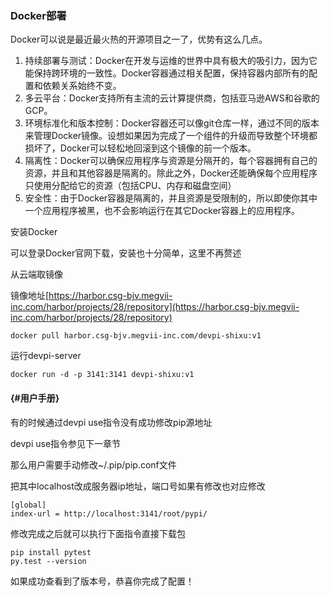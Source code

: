 ### Docker部署

Docker可以说是最近最火热的开源项目之一了，优势有这么几点。

1. 持续部署与测试：Docker在开发与运维的世界中具有极大的吸引力，因为它能保持跨环境的一致性。Docker容器通过相关配置，保持容器内部所有的配置和依赖关系始终不变。
2. 多云平台：Docker支持所有主流的云计算提供商，包括亚马逊AWS和谷歌的GCP。
3. 环境标准化和版本控制：Docker容器还可以像git仓库一样，通过不同的版本来管理Docker镜像。设想如果因为完成了一个组件的升级而导致整个环境都损坏了，Docker可以轻松地回滚到这个镜像的前一个版本。
4. 隔离性：Docker可以确保应用程序与资源是分隔开的，每个容器拥有自己的资源，并且和其他容器是隔离的。除此之外，Docker还能确保每个应用程序只使用分配给它的资源（包括CPU、内存和磁盘空间）
5. 安全性：由于Docker容器是隔离的，并且资源是受限制的，所以即使你其中一个应用程序被黑，也不会影响运行在其它Docker容器上的应用程序。

安装Docker

可以登录Docker官网下载，安装也十分简单，这里不再赘述

从云端取镜像

镜像地址[https://harbor.csg-bjv.megvii-inc.com/harbor/projects/28/repository](https://harbor.csg-bjv.megvii-inc.com/harbor/projects/28/repository)

```
docker pull harbor.csg-bjv.megvii-inc.com/devpi-shixu:v1
```

运行devpi-server

```
docker run -d -p 3141:3141 devpi-shixu:v1
```

####  {#用户手册}

有的时候通过devpi use指令没有成功修改pip源地址

devpi use指令参见下一章节

那么用户需要手动修改~/.pip/pip.conf文件

把其中localhost改成服务器ip地址，端口号如果有修改也对应修改

```
[global]
index-url = http://localhost:3141/root/pypi/
```

修改完成之后就可以执行下面指令直接下载包

```
pip install pytest
py.test --version
```

如果成功查看到了版本号，恭喜你完成了配置！

